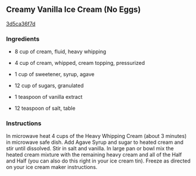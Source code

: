 ## Creamy Vanilla Ice Cream (No Eggs)

[3d5ca36f7d](http://www.food.com/recipe/creamy-vanilla-ice-cream-no-eggs-460878)

### Ingredients

 - 8 cup of cream, fluid, heavy whipping

 - 4 cup of cream, whipped, cream topping, pressurized

 - 1 cup of sweetener, syrup, agave

 - 12 cup of sugars, granulated

 - 1 teaspoon of vanilla extract

 - 12 teaspoon of salt, table

### Instructions

In microwave heat 4 cups of the Heavy Whipping Cream (about 3 minutes) in microwave safe dish. Add Agave Syrup and sugar to heated cream and stir until dissolved. Stir in salt and vanilla. In large pan or bowl mix the heated cream mixture with the remaining heavy cream and all of the Half and Half (you can also do this right in your ice cream tin). Freeze as directed on your ice cream maker instructions.